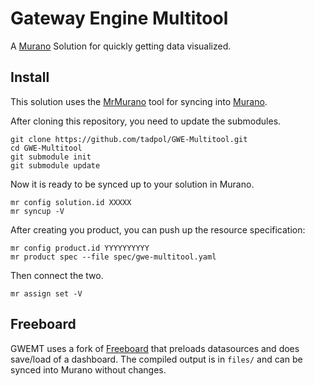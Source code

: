 # Gateway Engine Multitool

A [Murano](https://exosite.com/platform/) Solution for quickly getting data visualized.


## Install

This solution uses the [MrMurano](https://github.com/tadpol/MrMurano#mrmurano) tool
for syncing into [Murano](https://exosite.com/platform/).

After cloning this repository, you need to update the submodules.

```
git clone https://github.com/tadpol/GWE-Multitool.git
cd GWE-Multitool
git submodule init
git submodule update
```

Now it is ready to be synced up to your solution in Murano.

```
mr config solution.id XXXXX
mr syncup -V
```

After creating you product, you can push up the resource specification:

```
mr config product.id YYYYYYYYYY
mr product spec --file spec/gwe-multitool.yaml
```

Then connect the two.

```
mr assign set -V
```

## Freeboard

GWEMT uses a fork of [Freeboard](https://github.com/Freeboard/freeboard) that
preloads datasources and does save/load of a dashboard.  The compiled output is in
`files/` and can be synced into Murano without changes.

